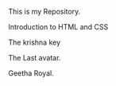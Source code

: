 This is my Repository.

Introduction to HTML and CSS

The krishna key
 
The Last avatar.

Geetha Royal.